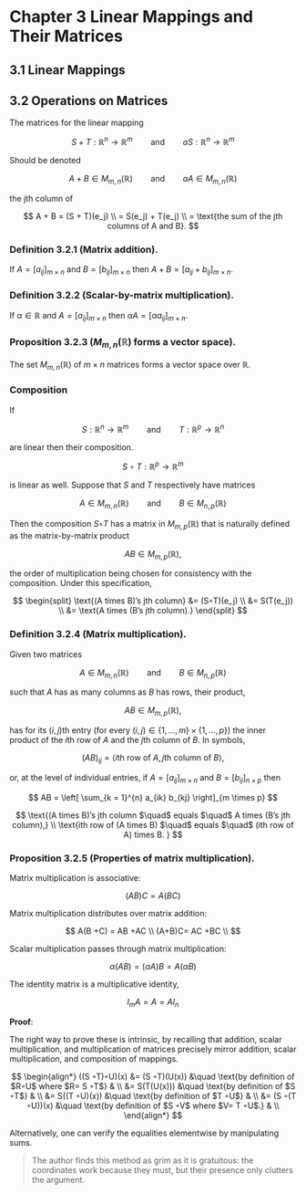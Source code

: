 # Chapter 3 Linear Mappings and Their Matrices

## 3.1 Linear Mappings

## 3.2 Operations on Matrices

The matrices for the linear mapping

$$ 
S+T : \mathbb{R}^n \longrightarrow \mathbb{R}^m
\qquad
\text{and}
\qquad
aS : \mathbb{R}^n \longrightarrow \mathbb{R}^m
$$

Should be denoted

$$ 
A+B \in M_{m, n}(\mathbb{R})
\qquad
\text{and}
\qquad
aA \in M_{m, n}(\mathbb{R})
$$

the jth column of

$$
A + B = (S + T)(e_j) \\
= S(e_j) + T(e_j) \\
= \text{the sum of the jth columns of A and B}.
$$

### Definition 3.2.1 (Matrix addition).

If $A = [a_{ij}]_{m \times n}$ and $B = [b_{ij}]_{m \times n}$
then $A+B = [a_{ij} + b_{ij}]_{m \times n}$.

### Definition 3.2.2 (Scalar-by-matrix multiplication).

If $α ∈ \mathbb{R}$ and $A = [a_{ij}]_{m \times n}$ then
$αA = [αa_{ij}]_{m \times n}$.

### Proposition 3.2.3 ($M_{m, n}(\mathbb{R})$ forms a vector space).

The set $M_{m, n}(\mathbb{R})$ of $m×n$ matrices forms a vector space over $\mathbb{R}$.

### Composition

If

$$ 
S : \mathbb{R}^n \longrightarrow \mathbb{R}^m
\qquad
\text{and}
\qquad
T : \mathbb{R}^p \longrightarrow \mathbb{R}^n
$$

are linear then their composition.

$$ 
S \circ T : \mathbb{R}^p \longrightarrow \mathbb{R}^m
$$

is linear as well. Suppose that $S$ and $T$ respectively
have matrices

$$
A \in M_{m, n}(\mathbb{R})
\qquad
\text{and}
\qquad
B \in M_{n, p}(\mathbb{R})
$$

Then the composition $S◦T$ has a matrix in $M_{m, p}(\mathbb{R})$
that is naturally defined as the matrix-by-matrix product

$$ 
AB \in M_{m, p}(\mathbb{R}),
$$

the order of multiplication being chosen for consistency with the 
composition. Under this specification,

$$ 
\begin{split}
\text{(A times B)’s jth column}
&= (S◦T)(e_j) \\
&= S(T(e_j)) \\
&= \text{A times (B’s jth column).}
\end{split}
$$

### Definition 3.2.4 (Matrix multiplication).

Given two matrices

$$
A \in M_{m, n}(\mathbb{R})
\qquad
\text{and}
\qquad
B \in M_{n, p}(\mathbb{R})
$$

such that $A$ has as many columns as $B$ has rows, their product,

$$ 
AB \in M_{m, p}(\mathbb{R}),
$$

has for its $(i,j)$th entry
(for every $(i,j) ∈ \{1,...,m\}×\{1,...,p\}$) the inner
product of the $i$th row of $A$ and the $j$th column of $B$. In 
symbols,

$$ 
(AB)_{ij} = ⟨\text{$i$th row of $A$}, \text{$j$th column of $B$}⟩,
$$

or, at the level of individual entries, if
$A = [a_{ij}]_{m \times n}$ and $B = [b_{ij}]_{n \times p}$ 
then 

$$ 
AB = \left[ 
\sum_{k = 1}^{n} a_{ik} b_{kj}
 \right]_{m \times p}
$$

$$ 
\text{(A times B)’s jth column $\quad$ equals $\quad$ A times (B’s 
jth column),} \\
\text{ith row of (A times B) $\quad$ equals $\quad$ (ith row of A) 
times B. }
$$

### Proposition 3.2.5 (Properties of matrix multiplication).

Matrix multiplication is associative:

$$ 
(AB)C = A(BC)
$$

Matrix multiplication distributes over matrix addition:

$$ 
A(B +C) = AB +AC  \\
(A+B)C= AC +BC \\
$$

Scalar multiplication passes through matrix multiplication:

$$ 
α(AB) = (αA)B= A(αB) 
$$

The identity matrix is a multiplicative identity,

$$ 
I_mA= A= AI_n 
$$

**Proof**:

The right way to prove these is intrinsic, by recalling that 
addition, scalar multiplication, and multiplication of matrices 
precisely mirror addition,
scalar multiplication, and composition of mappings.

$$ 
\begin{align*}
((S ◦T)◦U)(x)
&= (S ◦T)(U(x))
&\quad \text{by definition of $R◦U$ where $R= S ◦T$} & \\
&= S(T(U(x)))
&\quad \text{by definition of $S ◦T$} & \\
&= S((T ◦U)(x)) 
&\quad \text{by definition of $T ◦U$} & \\
&= (S ◦(T ◦U))(x) 
&\quad \text{by definition of $S ◦V$ where $V= T ◦U$.} & \\
\end{align*} 
$$

Alternatively, one can verify the equalities elementwise by 
manipulating sums.

> The author finds this method
as grim as it is gratuitous: the coordinates work because they must, 
but their presence only clutters the argument.

